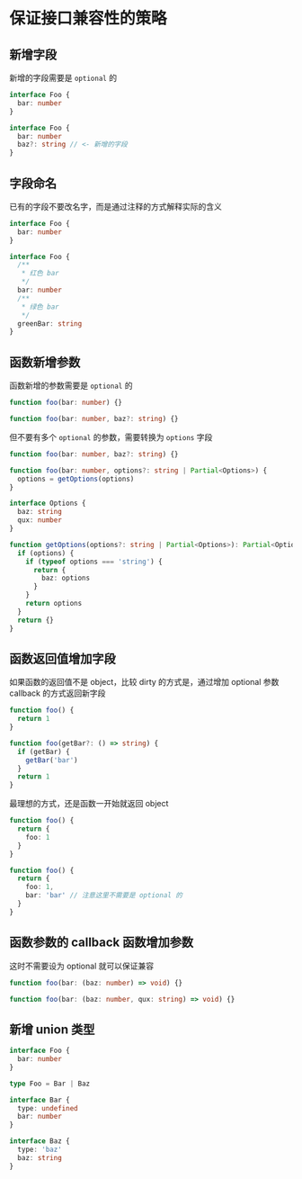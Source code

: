 # 保证接口兼容性的策略

## 新增字段

新增的字段需要是 `optional` 的

```ts
interface Foo {
  bar: number
}

interface Foo {
  bar: number
  baz?: string // <- 新增的字段
}
```

## 字段命名

已有的字段不要改名字，而是通过注释的方式解释实际的含义

```ts
interface Foo {
  bar: number
}

interface Foo {
  /**
   * 红色 bar
   */
  bar: number
  /**
   * 绿色 bar
   */
  greenBar: string
}
```

## 函数新增参数

函数新增的参数需要是 `optional` 的

```ts
function foo(bar: number) {}

function foo(bar: number, baz?: string) {}
```

但不要有多个 `optional` 的参数，需要转换为 `options` 字段

```ts
function foo(bar: number, baz?: string) {}

function foo(bar: number, options?: string | Partial<Options>) {
  options = getOptions(options)
}

interface Options {
  baz: string
  qux: number
}

function getOptions(options?: string | Partial<Options>): Partial<Options> {
  if (options) {
    if (typeof options === 'string') {
      return {
        baz: options
      }
    }
    return options
  }
  return {}
}
```

## 函数返回值增加字段

如果函数的返回值不是 object，比较 dirty 的方式是，通过增加 optional 参数 callback 的方式返回新字段

```ts
function foo() {
  return 1
}

function foo(getBar?: () => string) {
  if (getBar) {
    getBar('bar')
  }
  return 1
}
```

最理想的方式，还是函数一开始就返回 object

```ts
function foo() {
  return {
    foo: 1
  }
}

function foo() {
  return {
    foo: 1,
    bar: 'bar' // 注意这里不需要是 optional 的
  }
}
```

## 函数参数的 callback 函数增加参数

这时不需要设为 optional 就可以保证兼容

```ts
function foo(bar: (baz: number) => void) {}

function foo(bar: (baz: number, qux: string) => void) {}
```

## 新增 union 类型

```ts
interface Foo {
  bar: number
}

type Foo = Bar | Baz

interface Bar {
  type: undefined
  bar: number
}

interface Baz {
  type: 'baz'
  baz: string
}
```
